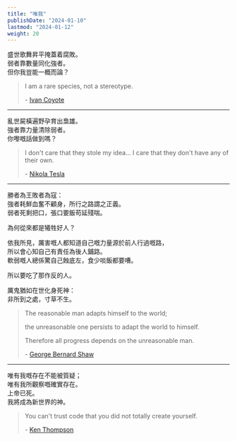 ```yaml
---
title: "唯我"
publishDate: "2024-01-10"
lastmod: "2024-01-12"
weight: 20
---
```


盛世歌舞昇平掩蓋着腐敗。<br/>
弱者靠數量同化強者。<br/>
但你我豈能一概而論？<br/>

> I am a rare species, not a stereotype.
>
> \- [Ivan Coyote](https://www.goodreads.com/quotes/248993-i-am-a-rare-species-not-a-stereotype)

---

亂世屍橫遍野孕育出梟雄。<br/>
強者靠力量清除弱者。<br/>
你嚟嘅話做到嗎？<br/>

> I don't care that they stole my idea... I care that they don't have any of their own.
>
> \- [Nikola Tesla](https://quotefancy.com/quote/9874/Nikola-Tesla-I-don-t-care-that-they-stole-my-idea-I-care-that-they-don-t-have-any-of)

---

勝者為王敗者為寇：<br/>
強者耗鮮血奮不顧身，所行之路謂之正義。<br/>
弱者死剩把口，張口要飯苟延殘喘。<br/>

為何從來都是犧牲好人？<br/>

依我所見，厲害嘅人都知道自己嘅力量源於前人行過嘅路，<br/>
所以會心知自己有責任為後人鋪路。<br/>
軟弱嘅人總係驚自己蝕底左，食少啖飯都要嘈。<br/>

所以要吃了那作反的人。<br/>

厲鬼猶如在世化身死神：<br/>
非所到之處，寸草不生。<br/>

> The reasonable man adapts himself to the world;
>
> the unreasonable one persists to adapt the world to himself.
>
> Therefore all progress depends on the unreasonable man.
>
> \- [George Bernard Shaw](https://quotefancy.com/quote/811991/George-Bernard-Shaw-The-reasonable-man-adapts-himself-to-the-world-the-unreasonable-one)

---

唯有我嘅存在不能被質疑；<br/>
唯有我所觀察嘅確實存在。<br/>
上帝已死。<br/>
我將成為新世界的神。<br/>

> You can't trust code that you did not totally create yourself.
>
> \- [Ken Thompson](https://www.brainyquote.com/quotes/ken_thompson_254875)
